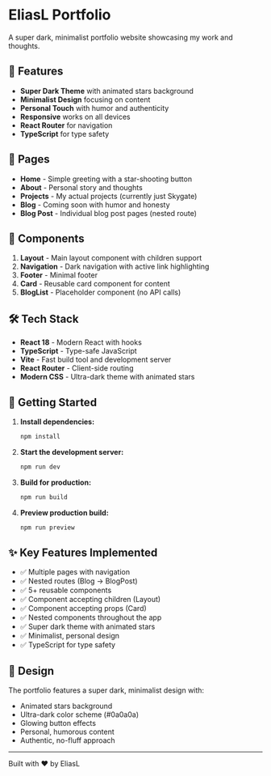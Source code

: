 # EliasL Portfolio

A super dark, minimalist portfolio website showcasing my work and thoughts.

## 🌟 Features

- **Super Dark Theme** with animated stars background
- **Minimalist Design** focusing on content
- **Personal Touch** with humor and authenticity
- **Responsive** works on all devices
- **React Router** for navigation
- **TypeScript** for type safety

## 📱 Pages

- **Home** - Simple greeting with a star-shooting button
- **About** - Personal story and thoughts
- **Projects** - My actual projects (currently just Skygate)
- **Blog** - Coming soon with humor and honesty
- **Blog Post** - Individual blog post pages (nested route)

## 🧩 Components

1. **Layout** - Main layout component with children support
2. **Navigation** - Dark navigation with active link highlighting
3. **Footer** - Minimal footer
4. **Card** - Reusable card component for content
5. **BlogList** - Placeholder component (no API calls)

## 🛠 Tech Stack

- **React 18** - Modern React with hooks
- **TypeScript** - Type-safe JavaScript
- **Vite** - Fast build tool and development server
- **React Router** - Client-side routing
- **Modern CSS** - Ultra-dark theme with animated stars

## 🚀 Getting Started

1. **Install dependencies:**
   ```bash
   npm install
   ```

2. **Start the development server:**
   ```bash
   npm run dev
   ```

3. **Build for production:**
   ```bash
   npm run build
   ```

4. **Preview production build:**
   ```bash
   npm run preview
   ```

## ✨ Key Features Implemented

- ✅ Multiple pages with navigation
- ✅ Nested routes (Blog → BlogPost)
- ✅ 5+ reusable components
- ✅ Component accepting children (Layout)
- ✅ Component accepting props (Card)
- ✅ Nested components throughout the app
- ✅ Super dark theme with animated stars
- ✅ Minimalist, personal design
- ✅ TypeScript for type safety

## 🎨 Design

The portfolio features a super dark, minimalist design with:
- Animated stars background
- Ultra-dark color scheme (#0a0a0a)
- Glowing button effects
- Personal, humorous content
- Authentic, no-fluff approach

---

Built with ❤️ by EliasL
```
